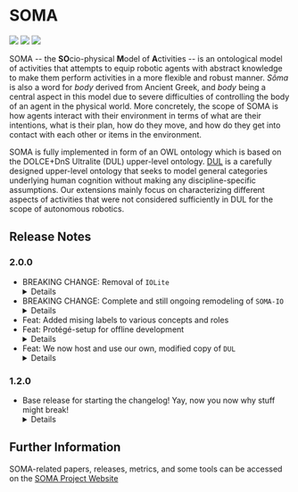 # SOMA

![](https://github.com/ease-crc/soma/workflows/Evaluation/badge.svg)
![](https://github.com/ease-crc/soma/workflows/Documentation/badge.svg)
![](https://github.com/ease-crc/soma/workflows/Deployment/badge.svg)

SOMA -- the **SO**cio-physical **M**odel of **A**ctivities -- is an ontological model of activities that attempts to equip robotic agents with abstract knowledge to make them perform activities in a more flexible and robust manner.
*Sôma* is also a word for *body* derived from Ancient Greek, and *body* being a central aspect in this model due to severe difficulties of controlling the body of an agent in the physical world.
More concretely, the scope of SOMA is how agents interact with their environment in terms of what are their intentions, what is their plan, how do they move, and how do they get into contact with each other or items in the environment.

SOMA is fully implemented in form of an OWL ontology which is based on the DOLCE+DnS Ultralite (DUL) upper-level ontology.
[DUL](http://www.ontologydesignpatterns.org/ont/dul/DUL.owl) is a carefully designed upper-level ontology that seeks to model general categories underlying human cognition without making any discipline-specific assumptions.
Our extensions mainly focus on characterizing different aspects of activities that were not considered sufficiently in DUL for the scope of autonomous robotics.

## Release Notes

### 2.0.0
*   BREAKING CHANGE: Removal of `IOLite`
    <details>
        <summary>Details</summary>
        <ul>
            <li>
                Reason: incompatible with <code>DUL-v32</code>
            </li>
            <li>
                Note: Some important concepts, e.g. <code>IOLite#DigitalResource</code>, are still referenced in the taxonomy for backwards-compatibility. If you are missing any crucial concepts/roles, let us know
            </li>
            <li>
                Ongoing effort to create a model of CRAM (see next point) will replace some of the IOLite taxonomy at some point
            </li>
        </ul>
    </details>
*   BREAKING CHANGE: Complete and still ongoing remodeling of `SOMA-IO`
    <details>
        <summary>Details</summary>
        <ul>
            <li>
                Reason: Was in a primitive state; we need a better model of IO stuff to model CRAM
            </li>
            <li>
                Note: Removal/resorting of various concepts and roles. To the best of our knowledge, these should not have been in use anyway - please let us know if you are missing anything
            </li>
        </ul>
    </details>
*   Feat: Added mising labels to various concepts and roles
*   Feat: Protégé-setup for offline development
    <details>
        <summary>Details</summary>
        When opening SOMA locally from the cloned repository, Protégé will follow the IRI redirects in the catalog file from the same folder. There, we redirected the imports from the online version to the local version. This allows offline editing, while not changing anything when opening the ontologies via the IRI elsewhere.
    </details>
*   Feat: We now host and use our own, modified copy of `DUL`
    <details>
        <summary>Details</summary>
        <ul>
            <li>
                Reason: <code>DUL</code>is unreliable (e.g., down for a whole week and no one can open <code>SOMA</code>)
            </li>
            <li>
                As a side effect, we can make changes to <code>DUL</code>, if necessary (yes, we will be very careful)
                <ul>
                    <li>
                        Removed italian lables
                    </li>
                    <li>
                        Added missing annotations of `rdfs:isDefinedIn` (only for <code>DUL</code> concepts / roles)
                    </li>
                    <li>
                        Removed unnecessary annotations of author and date
                    </li>
                    <li>
                        Added missing english labels
                    </li>
                </ul>
        </ul>
    </details>
### 1.2.0
*   Base release for starting the changelog! Yay, now you now why stuff might break!
    <details>
        <summary>Details</summary>
        The SOMA ontologies can now be accessed via a version IRI, e.g., <a href="INSERT VERSION IRI EXAMPLE HERE">INSERT_VERSION_IRI_EXAMPLE_HERE</a>. These are guaranteed to stay the way they are. The basic ontology IRI, e.g., <a href="http://www.ease-crc.org/ont/SOMA.owl">http://www.ease-crc.org/ont/SOMA.owl</a>, now refers to the newest version that is available (not neccessary associated to a stable release)
    </details>


## Further Information

SOMA-related papers, releases, metrics, and some tools can be accessed on the [SOMA Project Website](https://ease-crc.github.io/soma/)